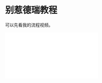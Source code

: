 # 别惹德瑞教程

可以先看我的流程视频。

<iframe src="//player.bilibili.com/player.html?aid=298264198&bvid=BV1DF411g7vR&cid=578225233&page=1" scrolling="no" border="0" frameborder="no" framespacing="0" allowfullscreen="true"> </iframe>

